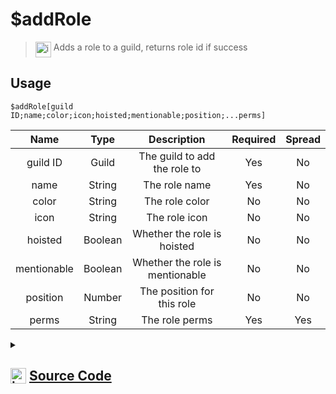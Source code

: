 # $addRole
> <img align="top" src="https://upload.wikimedia.org/wikipedia/commons/thumb/e/e4/Infobox_info_icon.svg/160px-Infobox_info_icon.svg.png?20150409153300" alt="image" width="25" height="auto"> Adds a role to a guild, returns role id if success
## Usage
```
$addRole[guild ID;name;color;icon;hoisted;mentionable;position;...perms]
```
| Name | Type | Description | Required | Spread
| :---: | :---: | :---: | :---: | :---: |
guild ID | Guild | The guild to add the role to | Yes | No
name | String | The role name | Yes | No
color | String | The role color | No | No
icon | String | The role icon | No | No
hoisted | Boolean | Whether the role is hoisted | No | No
mentionable | Boolean | Whether the role is mentionable | No | No
position | Number | The position for this role | No | No
perms | String | The role perms | Yes | Yes
<details>
<summary>
    
## <img align="top" src="https://cdn4.iconfinder.com/data/icons/iconsimple-logotypes/512/github-512.png" alt="image" width="25" height="auto">  [Source Code](https://github.com/tryforge/ForgeScript-V2/blob/main/src/native/addRole.ts)
    
</summary>
    
```ts
import { ColorResolvable, PermissionsString } from "discord.js"
import noop from "../functions/noop"
import { ArgType, NativeFunction, Return } from "../structures"

export default new NativeFunction({
    name: "$addRole",
    version: "1.0.0",
    description: "Adds a role to a guild, returns role id if success",
    unwrap: true,
    brackets: true,
    args: [
        {
            name: "guild ID",
            description: "The guild to add the role to",
            rest: false,
            type: ArgType.Guild,
            required: true
        },
        {
            name: "name",
            description: "The role name",
            rest: false,
            required: true,
            type: ArgType.String
        },
        {
            name: "color",
            description: "The role color",
            rest: false,
            type: ArgType.String
        },
        {
            name: "icon",
            description: "The role icon",
            rest: false,
            type: ArgType.String
        },
        {
            name: "hoisted",
            description: "Whether the role is hoisted",
            type: ArgType.Boolean,
            rest: false
        },
        {
            name: "mentionable",
            description: "Whether the role is mentionable",
            type: ArgType.Boolean,
            rest: false
        },
        {
            name: "position",
            description: "The position for this role",
            rest: false,
            type: ArgType.Number
        },
        {
            name: "perms",
            description: "The role perms",
            rest: true,
            required: true,
            type: ArgType.String
        }
    ],
    async execute(ctx, [ guild, name, color, icon, hoist, mentionable, pos, perms ]) {
        const created = await guild.roles.create({
            color: color as ColorResolvable || undefined,
            icon: icon || undefined,
            hoist: hoist || false,
            mentionable: mentionable || false,
            name,
            permissions: perms as PermissionsString[] || [],
            position: pos || undefined
        }).catch(noop)
        return Return.success(created ? created.id : undefined)
    },
})
```
    
</details>
